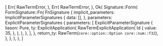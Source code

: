 [
    Err(
        RawTermError,
    ),
    Err(
        RawTermError,
    ),
    Ok(
        Signature::Form(
            FormSignature::Fn(
                FnSignature {
                    implicit_parameters: ImplicitParameterSignatures {
                        data: [],
                    },
                    parameters: ExplicitParameterSignatures {
                        parameters: [
                            ExplicitParameterSignature {
                                liason: Pure,
                                ty: ExplicitApplication(
                                    RawTermExplicitApplication(
                                        Id {
                                            value: 35,
                                        },
                                    ),
                                ),
                            },
                        ],
                    },
                    return_ty: RawTerm(`core::option::Option core::num::f32`),
                },
            ),
        ),
    ),
]